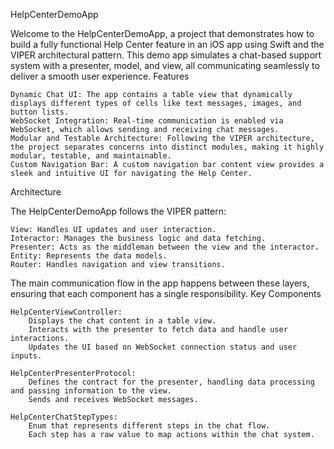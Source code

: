 HelpCenterDemoApp

Welcome to the HelpCenterDemoApp, a project that demonstrates how to build a fully functional Help Center feature in an iOS app using Swift and the VIPER architectural pattern. This demo app simulates a chat-based support system with a presenter, model, and view, all communicating seamlessly to deliver a smooth user experience.
Features

    Dynamic Chat UI: The app contains a table view that dynamically displays different types of cells like text messages, images, and button lists.
    WebSocket Integration: Real-time communication is enabled via WebSocket, which allows sending and receiving chat messages.
    Modular and Testable Architecture: Following the VIPER architecture, the project separates concerns into distinct modules, making it highly modular, testable, and maintainable.
    Custom Navigation Bar: A custom navigation bar content view provides a sleek and intuitive UI for navigating the Help Center.

Architecture

The HelpCenterDemoApp follows the VIPER pattern:

    View: Handles UI updates and user interaction.
    Interactor: Manages the business logic and data fetching.
    Presenter: Acts as the middleman between the view and the interactor.
    Entity: Represents the data models.
    Router: Handles navigation and view transitions.

The main communication flow in the app happens between these layers, ensuring that each component has a single responsibility.
Key Components

    HelpCenterViewController:
        Displays the chat content in a table view.
        Interacts with the presenter to fetch data and handle user interactions.
        Updates the UI based on WebSocket connection status and user inputs.

    HelpCenterPresenterProtocol:
        Defines the contract for the presenter, handling data processing and passing information to the view.
        Sends and receives WebSocket messages.

    HelpCenterChatStepTypes:
        Enum that represents different steps in the chat flow.
        Each step has a raw value to map actions within the chat system.
